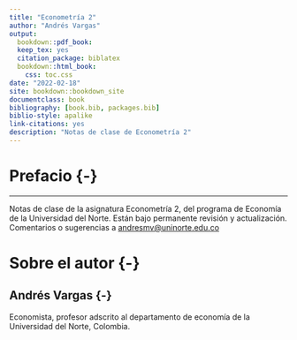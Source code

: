 ```yaml
--- 
title: "Econometría 2"
author: "Andrés Vargas"
output:
  bookdown::pdf_book:
  keep_tex: yes
  citation_package: biblatex
  bookdown::html_book:
    css: toc.css
date: "2022-02-18"
site: bookdown::bookdown_site
documentclass: book
bibliography: [book.bib, packages.bib]
biblio-style: apalike
link-citations: yes
description: "Notas de clase de Econometría 2"
---
```


# Prefacio {-}

---

Notas de clase de la asignatura Econometría 2, del programa de Economía de la Universidad del Norte. Están bajo permanente revisión y actualización. Comentarios o sugerencias a andresmv@uninorte.edu.co

# Sobre el autor {-}

## Andrés Vargas {-}

Economista, profesor adscrito al departamento de economía de la Universidad del Norte, Colombia. 
